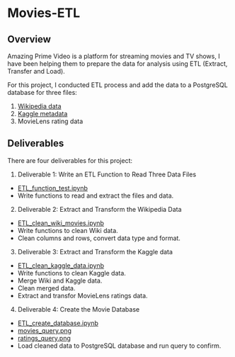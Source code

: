 # Movies-ETL

## Overview

Amazing Prime Video is a platform for streaming movies and TV shows, I have been helping them to prepare the data for analysis using ETL (Extract, Transfer and Load). 

For this project, I conducted ETL process and add the data to a PostgreSQL database for three files: 

1.	[Wikipedia data](https://github.com/weihaolun/Movies-ETL/blob/51143ffa1b57385ec624361d401b20cde38367a4/Resources/wikipedia-movies.json)
2.	[Kaggle metadata](https://github.com/weihaolun/Movies-ETL/blob/51143ffa1b57385ec624361d401b20cde38367a4/Resources/movies_metadata.csv)
3.	MovieLens rating data

## Deliverables

There are four deliverables for this project:

1.	Deliverable 1: Write an ETL Function to Read Three Data Files

- [ETL_function_test.ipynb](https://github.com/weihaolun/Movies-ETL/blob/51143ffa1b57385ec624361d401b20cde38367a4/ETL_function_test.ipynb)
-	Write functions to read and extract the files and data.

2.	Deliverable 2: Extract and Transform the Wikipedia Data

- [ETL_clean_wiki_movies.ipynb](https://github.com/weihaolun/Movies-ETL/blob/51143ffa1b57385ec624361d401b20cde38367a4/ETL_clean_wiki_movies.ipynb)
-	Write functions to clean Wiki data. 
-	Clean columns and rows, convert data type and format.

3.	Deliverable 3: Extract and Transform the Kaggle data

- [ETL_clean_kaggle_data.ipynb](https://github.com/weihaolun/Movies-ETL/blob/51143ffa1b57385ec624361d401b20cde38367a4/ETL_clean_kaggle_data.ipynb)
-	Write functions to clean Kaggle data.
-	Merge Wiki and Kaggle data. 
-	Clean merged data.
-	Extract and transfor MovieLens ratings data.

4.	Deliverable 4: Create the Movie Database

- [ETL_create_database.ipynb](https://github.com/weihaolun/Movies-ETL/blob/51143ffa1b57385ec624361d401b20cde38367a4/ETL_create_database.ipynb)
- [movies_query.png](https://github.com/weihaolun/Movies-ETL/blob/51143ffa1b57385ec624361d401b20cde38367a4/Resources/movies_query.png)
- [ratings_query.png](https://github.com/weihaolun/Movies-ETL/blob/51143ffa1b57385ec624361d401b20cde38367a4/Resources/ratings_query.png)
-	Load cleaned data to PostgreSQL database and run query to confirm.

